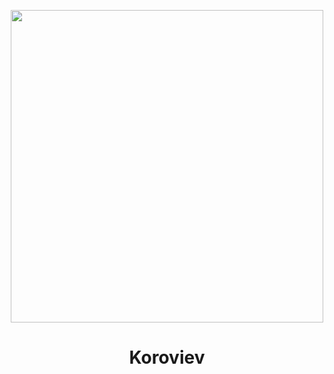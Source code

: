 <p  align="center">
<a  href="https://github.com/Egnod/koroviev">
<img width="500" src="https://gist.githubusercontent.com/Egnod/7cf16c66ed6da1656b069cf89b862aa8/raw/7bc095078d53f7384d5a5b44d47a2195fb76411c/krv_logo.svg">
</a>
<h1  align="center">
Koroviev
</h1>
</p>
